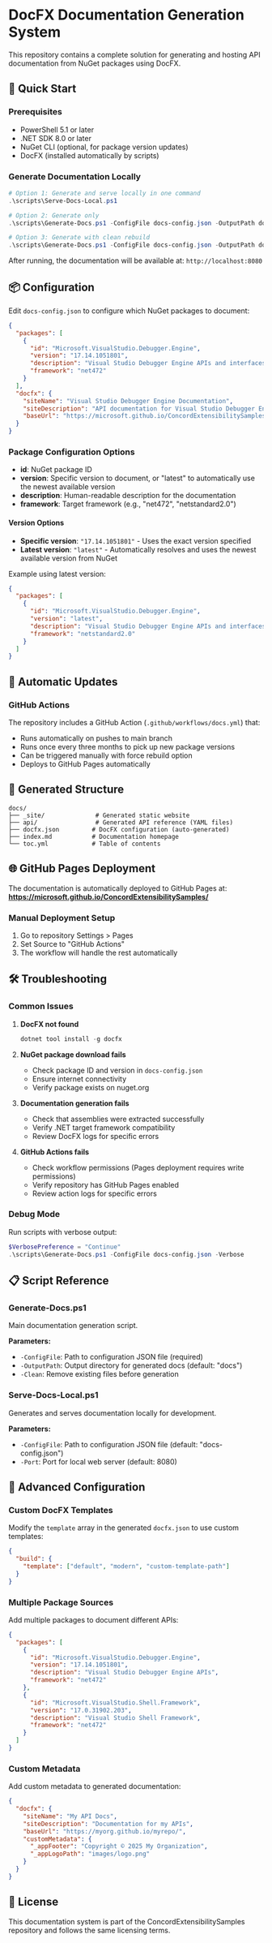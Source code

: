 # DocFX Documentation Generation System

This repository contains a complete solution for generating and hosting API documentation from NuGet packages using DocFX.

## 🚀 Quick Start

### Prerequisites
- PowerShell 5.1 or later
- .NET SDK 8.0 or later
- NuGet CLI (optional, for package version updates)
- DocFX (installed automatically by scripts)

### Generate Documentation Locally

```powershell
# Option 1: Generate and serve locally in one command
.\scripts\Serve-Docs-Local.ps1

# Option 2: Generate only
.\scripts\Generate-Docs.ps1 -ConfigFile docs-config.json -OutputPath docs

# Option 3: Generate with clean rebuild
.\scripts\Generate-Docs.ps1 -ConfigFile docs-config.json -OutputPath docs -Clean
```

After running, the documentation will be available at: `http://localhost:8080`

## 📦 Configuration

Edit `docs-config.json` to configure which NuGet packages to document:

```json
{
  "packages": [
    {
      "id": "Microsoft.VisualStudio.Debugger.Engine",
      "version": "17.14.1051801",
      "description": "Visual Studio Debugger Engine APIs and interfaces",
      "framework": "net472"
    }
  ],
  "docfx": {
    "siteName": "Visual Studio Debugger Engine Documentation",
    "siteDescription": "API documentation for Visual Studio Debugger Engine extensibility interfaces",
    "baseUrl": "https://microsoft.github.io/ConcordExtensibilitySamples/"
  }
}
```

### Package Configuration Options
- **id**: NuGet package ID
- **version**: Specific version to document, or "latest" to automatically use the newest available version
- **description**: Human-readable description for the documentation
- **framework**: Target framework (e.g., "net472", "netstandard2.0")

#### Version Options
- **Specific version**: `"17.14.1051801"` - Uses the exact version specified
- **Latest version**: `"latest"` - Automatically resolves and uses the newest available version from NuGet

Example using latest version:
```json
{
  "packages": [
    {
      "id": "Microsoft.VisualStudio.Debugger.Engine",
      "version": "latest",
      "description": "Visual Studio Debugger Engine APIs and interfaces",
      "framework": "netstandard2.0"
    }
  ]
}
```

## 🔄 Automatic Updates

### GitHub Actions
The repository includes a GitHub Action (`.github/workflows/docs.yml`) that:
- Runs automatically on pushes to main branch
- Runs once every three months to pick up new package versions
- Can be triggered manually with force rebuild option
- Deploys to GitHub Pages automatically

## 📁 Generated Structure

```
docs/
├── _site/              # Generated static website
├── api/                # Generated API reference (YAML files)
├── docfx.json         # DocFX configuration (auto-generated)
├── index.md           # Documentation homepage
└── toc.yml            # Table of contents
```

## 🌐 GitHub Pages Deployment

The documentation is automatically deployed to GitHub Pages at:
**https://microsoft.github.io/ConcordExtensibilitySamples/**

### Manual Deployment Setup
1. Go to repository Settings > Pages
2. Set Source to "GitHub Actions"
3. The workflow will handle the rest automatically

## 🛠️ Troubleshooting

### Common Issues

1. **DocFX not found**
   ```powershell
   dotnet tool install -g docfx
   ```

2. **NuGet package download fails**
   - Check package ID and version in `docs-config.json`
   - Ensure internet connectivity
   - Verify package exists on nuget.org

3. **Documentation generation fails**
   - Check that assemblies were extracted successfully
   - Verify .NET target framework compatibility
   - Review DocFX logs for specific errors

4. **GitHub Actions fails**
   - Check workflow permissions (Pages deployment requires write permissions)
   - Verify repository has GitHub Pages enabled
   - Review action logs for specific errors

### Debug Mode
Run scripts with verbose output:
```powershell
$VerbosePreference = "Continue"
.\scripts\Generate-Docs.ps1 -ConfigFile docs-config.json -Verbose
```

## 📋 Script Reference

### Generate-Docs.ps1
Main documentation generation script.

**Parameters:**
- `-ConfigFile`: Path to configuration JSON file (required)
- `-OutputPath`: Output directory for generated docs (default: "docs")
- `-Clean`: Remove existing files before generation

### Serve-Docs-Local.ps1
Generates and serves documentation locally for development.

**Parameters:**
- `-ConfigFile`: Path to configuration JSON file (default: "docs-config.json")
- `-Port`: Port for local web server (default: 8080)

## 🔧 Advanced Configuration

### Custom DocFX Templates
Modify the `template` array in the generated `docfx.json` to use custom templates:

```json
{
  "build": {
    "template": ["default", "modern", "custom-template-path"]
  }
}
```

### Multiple Package Sources
Add multiple packages to document different APIs:

```json
{
  "packages": [
    {
      "id": "Microsoft.VisualStudio.Debugger.Engine",
      "version": "17.14.1051801",
      "description": "Visual Studio Debugger Engine APIs",
      "framework": "net472"
    },
    {
      "id": "Microsoft.VisualStudio.Shell.Framework",
      "version": "17.0.31902.203", 
      "description": "Visual Studio Shell Framework",
      "framework": "net472"
    }
  ]
}
```

### Custom Metadata
Add custom metadata to generated documentation:

```json
{
  "docfx": {
    "siteName": "My API Docs",
    "siteDescription": "Documentation for my APIs",
    "baseUrl": "https://myorg.github.io/myrepo/",
    "customMetadata": {
      "_appFooter": "Copyright © 2025 My Organization",
      "_appLogoPath": "images/logo.png"
    }
  }
}
```

## 📝 License

This documentation system is part of the ConcordExtensibilitySamples repository and follows the same licensing terms.
